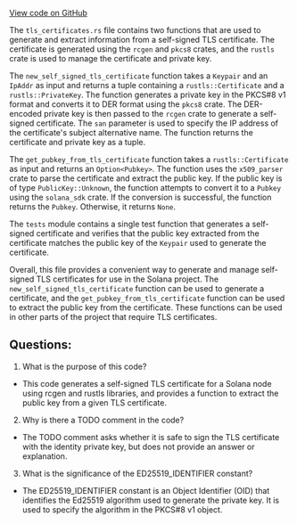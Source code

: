 [View code on GitHub](https://github.com/solana-labs/solana/blob/master/streamer/src/tls_certificates.rs)

The `tls_certificates.rs` file contains two functions that are used to generate and extract information from a self-signed TLS certificate. The certificate is generated using the `rcgen` and `pkcs8` crates, and the `rustls` crate is used to manage the certificate and private key. 

The `new_self_signed_tls_certificate` function takes a `Keypair` and an `IpAddr` as input and returns a tuple containing a `rustls::Certificate` and a `rustls::PrivateKey`. The function generates a private key in the PKCS#8 v1 format and converts it to DER format using the `pkcs8` crate. The DER-encoded private key is then passed to the `rcgen` crate to generate a self-signed certificate. The `san` parameter is used to specify the IP address of the certificate's subject alternative name. The function returns the certificate and private key as a tuple.

The `get_pubkey_from_tls_certificate` function takes a `rustls::Certificate` as input and returns an `Option<Pubkey>`. The function uses the `x509_parser` crate to parse the certificate and extract the public key. If the public key is of type `PublicKey::Unknown`, the function attempts to convert it to a `Pubkey` using the `solana_sdk` crate. If the conversion is successful, the function returns the `Pubkey`. Otherwise, it returns `None`.

The `tests` module contains a single test function that generates a self-signed certificate and verifies that the public key extracted from the certificate matches the public key of the `Keypair` used to generate the certificate.

Overall, this file provides a convenient way to generate and manage self-signed TLS certificates for use in the Solana project. The `new_self_signed_tls_certificate` function can be used to generate a certificate, and the `get_pubkey_from_tls_certificate` function can be used to extract the public key from the certificate. These functions can be used in other parts of the project that require TLS certificates.
## Questions: 
 1. What is the purpose of this code?
- This code generates a self-signed TLS certificate for a Solana node using rcgen and rustls libraries, and provides a function to extract the public key from a given TLS certificate.

2. Why is there a TODO comment in the code?
- The TODO comment asks whether it is safe to sign the TLS certificate with the identity private key, but does not provide an answer or explanation.

3. What is the significance of the ED25519_IDENTIFIER constant?
- The ED25519_IDENTIFIER constant is an Object Identifier (OID) that identifies the Ed25519 algorithm used to generate the private key. It is used to specify the algorithm in the PKCS#8 v1 object.